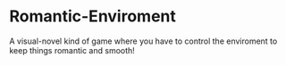 # Romantic-Enviroment
A visual-novel kind of game where you have to control the enviroment to keep things romantic and smooth!
